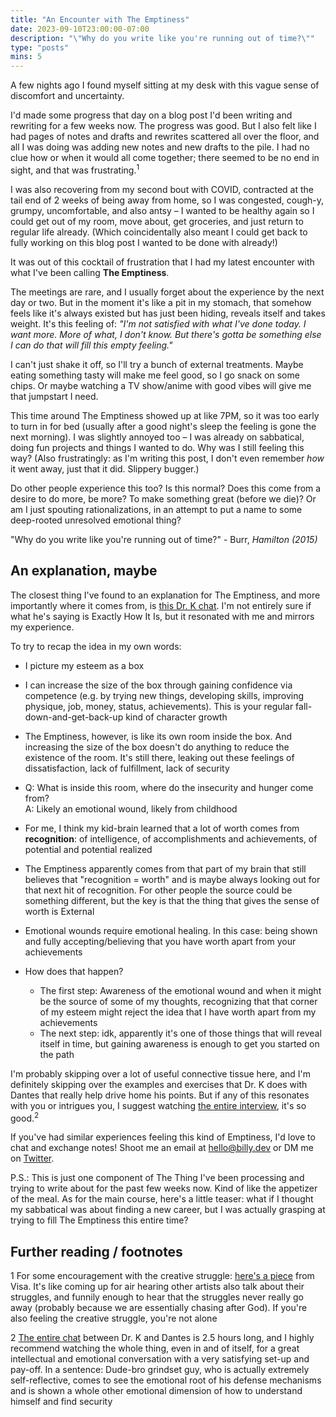 ```yaml
---
title: "An Encounter with The Emptiness"
date: 2023-09-10T23:00:00-07:00
description: "\"Why do you write like you're running out of time?\""
type: "posts"
mins: 5
---
```


A few nights ago I found myself sitting at my desk with this vague sense of discomfort and uncertainty.

I'd made some progress that day on a blog post I'd been writing and rewriting for a few weeks now. The progress was good. But I also felt like I had pages of notes and drafts and rewrites scattered all over the floor, and all I was doing was adding new notes and new drafts to the pile. I had no clue how or when it would all come together; there seemed to be no end in sight, and that was frustrating.<sup>1</sup>

I was also recovering from my second bout with COVID, contracted at the tail end of 2 weeks of being away from home, so I was congested, cough-y, grumpy, uncomfortable, and also antsy – I wanted to be healthy again so I could get out of my room, move about, get groceries, and just return to regular life already. (Which coincidentally also meant I could get back to fully working on this blog post I wanted to be done with already!)

It was out of this cocktail of frustration that I had my latest encounter with what I've been calling **The Emptiness**. 

The meetings are rare, and I usually forget about the experience by the next day or two. But in the moment it's like a pit in my stomach, that somehow feels like it's always existed but has just been hiding, reveals itself and takes weight. It's this feeling of: _"I'm not satisfied with what I've done today. I want more. More of what, I don't know. But there's gotta be something else I can do that will fill this empty feeling."_

I can't just shake it off, so I'll try a bunch of external treatments. Maybe eating something tasty will make me feel good, so I go snack on some chips. Or maybe watching a TV show/anime with good vibes will give me that jumpstart I need.

This time around The Emptiness showed up at like 7PM, so it was too early to turn in for bed (usually after a good night's sleep the feeling is gone the next morning). I was slightly annoyed too – I was already on sabbatical, doing fun projects and things I wanted to do. Why was I still feeling this way? (Also frustratingly: as I'm writing this post, I don't even remember _how_ it went away, just that it did. Slippery bugger.)

Do other people experience this too? Is this normal? Does this come from a desire to do more, be more? To make something great (before we die)? Or am I just spouting rationalizations, in an attempt to put a name to some deep-rooted unresolved emotional thing?

"Why do you write like you're running out of time?" - Burr, _Hamilton (2015)_  

## An explanation, maybe
The closest thing I've found to an explanation for The Emptiness, and more importantly where it comes from, is [this Dr. K chat](https://www.youtube.com/watch?v=_mwm67Nmiz8). I'm not entirely sure if what he's saying is Exactly How It Is, but it resonated with me and mirrors my experience.

To try to recap the idea in my own words:

* I picture my esteem as a box

* I can increase the size of the box through gaining confidence via competence (e.g. by trying new things, developing skills, improving physique, job, money, status, achievements). This is your regular fall-down-and-get-back-up kind of character growth

* The Emptiness, however, is like its own room inside the box. And increasing the size of the box doesn't do anything to reduce the existence of the room. It's still there, leaking out these feelings of dissatisfaction, lack of fulfillment, lack of security

* Q: What is inside this room, where do the insecurity and hunger come from?  
A: Likely an emotional wound, likely from childhood

* For me, I think my kid-brain learned that a lot of worth comes from **recognition**: of intelligence, of accomplishments and achievements, of potential and potential realized

* The Emptiness apparently comes from that part of my brain that still believes that "recognition = worth" and is maybe always looking out for that next hit of recognition. For other people the source could be something different, but the key is that the thing that gives the sense of worth is External

* Emotional wounds require emotional healing. In this case: being shown and fully accepting/believing that you have worth apart from your achievements

* How does that happen?
    * The first step: Awareness of the emotional wound and when it might be the source of some of my thoughts, recognizing that that corner of my esteem might reject the idea that I have worth apart from my achievements
    * The next step: idk, apparently it's one of those things that will reveal itself in time, but gaining awareness is enough to get you started on the path

I'm probably skipping over a lot of useful connective tissue here, and I'm definitely skipping over the examples and exercises that Dr. K does with Dantes that really help drive home his points. But if any of this resonates with you or intrigues you, I suggest watching [the entire interview](https://www.youtube.com/watch?v=_mwm67Nmiz8), it's so good.<sup>2</sup>

If you've had similar experiences feeling this kind of Emptiness, I'd love to chat and exchange notes! Shoot me an email at hello@billy.dev or DM me on [Twitter](https://twitter.com/billyisyoung). 

P.S.: This is just one component of The Thing I've been processing and trying to write about for the past few weeks now. Kind of like the appetizer of the meal. As for the main course, here's a little teaser: what if I thought my sabbatical was about finding a new career, but I was actually grasping at trying to fill The Emptiness this entire time?

## Further reading / footnotes

1  For some encouragement with the creative struggle: [here's a piece](https://visakanv.substack.com/p/when-the-vision-isnt-manifesting) from Visa. It's like coming up for air hearing other artists also talk about their struggles, and funnily enough to hear that the struggles never really go away (probably because we are essentially chasing after God). If you're also feeling the creative struggle, you're not alone

2  [The entire chat](https://www.youtube.com/watch?v=_mwm67Nmiz8) between Dr. K and Dantes is 2.5 hours long, and I highly recommend watching the whole thing, even in and of itself, for a great intellectual and emotional conversation with a very satisfying set-up and pay-off. In a sentence: Dude-bro grindset guy, who is actually extremely self-reflective, comes to see the emotional root of his defense mechanisms and is shown a whole other emotional dimension of how to understand himself and find security


